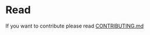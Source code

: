 # Read

If you want to contribute please read [CONTRIBUTING.md](https://github.com/lepuzz03/coffee_datasets/blob/master/CONTRIBUTING.md)

